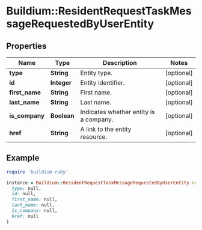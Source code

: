# Buildium::ResidentRequestTaskMessageRequestedByUserEntity

## Properties

| Name | Type | Description | Notes |
| ---- | ---- | ----------- | ----- |
| **type** | **String** | Entity type. | [optional] |
| **id** | **Integer** | Entity identifier. | [optional] |
| **first_name** | **String** | First name. | [optional] |
| **last_name** | **String** | Last name. | [optional] |
| **is_company** | **Boolean** | Indicates whether entity is a company. | [optional] |
| **href** | **String** | A link to the entity resource. | [optional] |

## Example

```ruby
require 'buildium-ruby'

instance = Buildium::ResidentRequestTaskMessageRequestedByUserEntity.new(
  type: null,
  id: null,
  first_name: null,
  last_name: null,
  is_company: null,
  href: null
)
```

